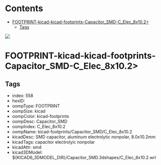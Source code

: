 



Contents
========

* [FOOTPRINT-kicad-kicad-footprints-Capacitor_SMD-C_Elec_8x10.2>](#footprint-kicad-kicad-footprints-capacitor_smd-c_elec_8x102)
	* [Tags](#tags)
  
![][im]
# FOOTPRINT-kicad-kicad-footprints-Capacitor_SMD-C_Elec_8x10.2>

## Tags

- index: 558
- hexID: 
- oompType: FOOTPRINT
- oompSize: kicad
- oompColor: kicad-footprints
- oompDesc: Capacitor_SMD
- oompIndex: C_Elec_8x10.2
- oompName: kicad-footprints/Capacitor_SMD/C_Elec_8x10.2
- kicadDesc: SMD capacitor, aluminum electrolytic nonpolar, 8.0x10.2mm
- kicadTags: capacitor electrolyic nonpolar
- kicadAttr: smd
- kicad3DModel: ${KICAD6_3DMODEL_DIR}/Capacitor_SMD.3dshapes/C_Elec_8x10.2.wrl



[im]: image.png
